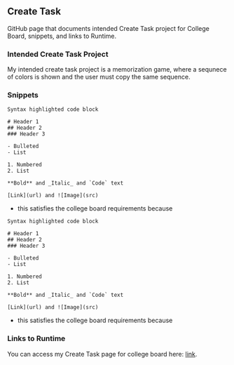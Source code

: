 ## Create Task

GitHub page that documents intended Create Task project for College Board, snippets, and links to Runtime.

### Intended Create Task Project

My intended create task project is a memorization game, where a sequnece of colors is shown and the user must copy the same sequence. 

### Snippets

```
Syntax highlighted code block

# Header 1
## Header 2
### Header 3

- Bulleted
- List

1. Numbered
2. List

**Bold** and _Italic_ and `Code` text

[Link](url) and ![Image](src)
```

- this satisfies the college board requirements because

```
Syntax highlighted code block

# Header 1
## Header 2
### Header 3

- Bulleted
- List

1. Numbered
2. List

**Bold** and _Italic_ and `Code` text

[Link](url) and ![Image](src)
```

- this satisfies the college board requirements because

### Links to Runtime

You can access my Create Task page for college board here: [link](https://github.com/zachye111/zach_individual_tri3).
